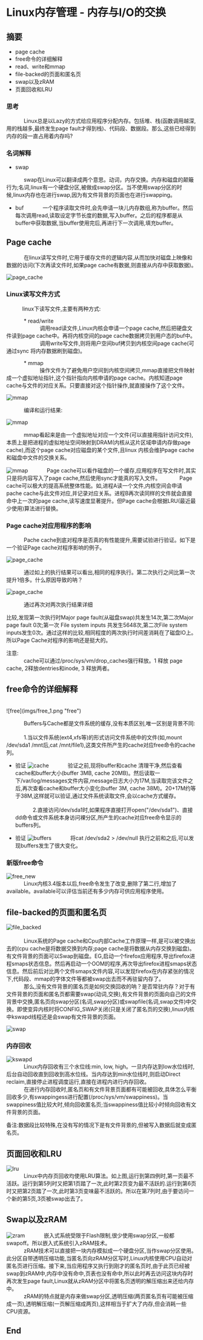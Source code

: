# Linux内存管理 - 内存与I/O的交换

## 摘要
* page cache
* free命令的详细解释
* read、write和mmap
* file-backed的页面和匿名页
* swap以及zRAM
* 页面回收和LRU


###  思考
&emsp;&emsp;&emsp; Linux总是以Lazy的方式给应用程序分配内存。包括堆、栈(函数调用越深,用的栈越多,最终发生page fault才得到栈)、代码段、数据段。那么,这些已经得到内存的段一直占用着内存吗? 

### 名词解释
* swap

&emsp;&emsp;&emsp; swap在Linux可以翻译成两个意思。动词，内存交换。内存和磁盘的颠簸行为;名词,linux有一个硬盘分区,被做成swap分区。当不使用swap分区的时候,linux内存也在进行swap,因为有文件背景的页面也在进行swapping。

* buf
&emsp;&emsp;&emsp; 一个程序读取文件时,会先申请一块儿内存数组,称为buffer。然后每次调用read,读取设定字节长度的数据,写入buffer。之后的程序都是从buffer中获取数据,当buffer使用完后,再进行下一次调用,填充buffer。



## Page cache
&emsp;&emsp;&emsp; 在linux读写文件时,它用于缓存文件的逻辑内容,从而加快对磁盘上映像和数据的访问(下次再读文件时,如果page cache有数据,则直接从内存中获取数据)。

![page_cache](imgs/page_cache.png "page_cache")

### Linux读写文件方式
&emsp;&emsp;&emsp;linux下读写文件,主要有两种方式:

&emsp;&emsp;&emsp; * read/write
<br>
&emsp;&emsp;&emsp;&emsp;&emsp;&emsp; 调用read读文件,Linux内核会申请一个page cache,然后把硬盘文件读到page cache中。再将内核空间的page  cache数据拷贝到用户态的buf中。
<br>
&emsp;&emsp;&emsp;&emsp;&emsp;&emsp; 调用write写文件,则将用户空间buf拷贝到内核空间page cache(可通过sync 将内存数据刷到磁盘)。

&emsp;&emsp;&emsp; * mmap
<br>
&emsp;&emsp;&emsp;&emsp;&emsp;&emsp; 操作文件为了避免用户空间到内核空间拷贝,mmap直接把文件映射成一个虚拟地址指针,这个指针指向内核申请的page cache。内核知道page cache与文件的对应关系。只要直接对这个指针操作,就直接操作了这个文件。

![mmap](imgs/mmap_2.png "mmap")

&emsp;&emsp;&emsp; 编译和运行结果:

![mmap](imgs/mmap_3.png "mmap")

&emsp;&emsp;&emsp; mmap看起来是由一个虚拟地址对应一个文件(可以直接用指针访问文件),本质上是把进程的虚拟地址空间映射到DRAM(内核从这片区域申请内存做page cache),而这个page cache对应磁盘的某个文件,且linux 内核会维护page cache和磁盘中文件的交换关系。
 
![mmap](imgs/mmap_4.png "mmap")
&emsp;&emsp;&emsp; Page cache可以看作磁盘的一个缓存,应用程序在写文件时,其实只是将内容写入了page cache,然后使用sync才能真的写入文件。
&emsp;&emsp;&emsp; Page cache可以极大的提高系统整体性能。如,进程A读一个文件,内核空间会申请pache cache与此文件对应,并记录对应关系。进程B再次读同样的文件就会直接命中上一次的page cache,读写速度显著提升。但Page cache会根据LRU(最近最少使用)算法进行替换。

### Page cache对应用程序的影响
&emsp;&emsp;&emsp; Pache cache到底对程序是否真的有性能提升,需要试验进行验证。如下是一个验证Page cache对程序影响的例子。

![page_cache](imgs/page_cache_2.png "page_cache")

&emsp;&emsp;&emsp; 通过如上的执行结果可以看出,相同的程序执行。第二次执行之间比第一次提升1倍多。什么原因导致的呐？

![page_cache](imgs/page_cache_3.png "page_cache")

&emsp;&emsp;&emsp; 通过再次对两次执行结果详细

比较,发现第一次执行时Major page fault(从磁盘swap)共发生14次,第二次Major page fault 0次;第一次 File system inputs 共发生5648次,第二次File system inputs发生0次。通过这样的比较,相同程度的两次执行时间差消耗在了磁盘IO上。所以Page Cache对程序的影响还是挺大的。

注意:
<br>
&emsp;&emsp;&emsp; cache可以通过/proc/sys/vm/drop_caches强行释放。1 释放 page cache, 2释放dentries和inode, 3 释放两者。
<br>

## free命令的详细解释
<br>
![free](imgs/free_1.png "free")

&emsp;&emsp;&emsp; Buffers与Cache都是文件系统的缓存,没有本质区别,唯一区别是背景不同:
<br>
<br>
&emsp;&emsp;&emsp; 1.当以文件系统(ext4,xfs等)的形式访问文件系统中的文件(如,mount /dev/sda1 /mnt后,cat /mnt/file1),这类文件所产生的cache对应free命令的cache列。 

* 验证
![cache](imgs/free_cache.png "cache")
&emsp;&emsp;&emsp; 验证之前,现将buffer和cache 清理干净,然后查看cache和buffer大小(buffer 3MB, cache 20MB)。然后读取一下/var/log/messages文件内容,message日志大小为17M,当读取完该文件之后,再次查看cache和buffer大小变化(buffer 3M, cache 38M)。20+17M约等于38M,这样就可以验证,通过文件系统读取文件,会以cache方式缓存。
<br><br>
&emsp;&emsp;&emsp; 2.直接访问/dev/sda1时,如果程序直接打开open("/dev/sda1")、直接dd命令或文件系统本身访问裸分区,所产生的cache对应free命令显示的buffers列。

* 验证
![buffers](imgs/free_buffers.png "buffers")
&emsp;&emsp;&emsp; 将cat /dev/sda2 > /dev/null 执行之前和之后,可以发现buffers发生了很大变化。

### 新版free命令

![free_new](imgs/free_new.png "free_new")
<br>
&emsp;&emsp;&emsp; Linux内核3.4版本以后,free命令发生了改变,删除了第二行,增加了available。available可以评估当前还有多少内存可供应用程序使用。


## file-backed的页面和匿名页
![file_backed](imgs/file_backend.png "file_backed")
<br><br>
&emsp;&emsp;&emsp; Linux系统的Page cache和Cpu内部Cache工作原理一样,是可以被交换出去的(cpu cache是将数据交换到内存;page cache是将数据从内存交换到磁盘)。有文件背景的页面可以Swap到磁盘。EG,启动一个firefox应用程序,导出firefox进程smaps状态信息。然后再启动一个OOM的程序,再次导出firefox进程smaps状态信息。然后前后对比两个文件smaps文件内容,可以发现firefox在内存紧张的情况下,代码段、mmap的字体文件等都被swap出去而不再驻留内存了。
<br>
&emsp;&emsp;&emsp; 那么,没有文件背景的匿名页是如何交换回收的呐？是否常驻内存？对于有文件背景的页面和匿名页都需要swap(动词,交换),有文件背景的页面向自己的文件背景中交换,匿名页向swap分区(名词,swap分区)或swapfile(名词,swap文件)中交换。即使变异内核时将CONFIG_SWAP关闭(只是关闭了匿名页的交换),linux内核中kswapd线程还是会swap有文件背景的页面。

![swap](imgs/swap_1.png "swap")


### 内存回收
![kswapd](imgs/kswapd_2.png "kswapd")
<br>
&emsp;&emsp;&emsp; Linux内存回收有三个水位线:min, low, high。一旦内存达到low水位线时,后台自动回收直到回收到高水位线。当内存达到min水位线时,则启动Direct reclaim,直接停止进程调度运行,直接在进程内进行内存回收。
<br>
&emsp;&emsp;&emsp; 在进行内存回收时,匿名页和有文件背景页面都有可能被回收,具体怎么平衡回收多少,有swappingess进行配置(/proc/sys/vm/swappiness)。当swappiness值比较大时,倾向回收匿名页;当swappiness值比较小时倾向回收有文件背景的页面。

备注:数据段比较特殊,在没有写的情况下是有文件背景的,但被写入数据后就变成匿名页。


## 页面回收和LRU
![lru](imgs/lru.png "lru")
<br>
&emsp;&emsp;&emsp; Linux中内存页回收均使用LRU算法。如上图,运行到第四例时,第一页最不活跃。运行到第5列时又把第1页踏了一次,此时第2页变为最不活跃的.运行到第6页时又把第2页踏了一次,此时第3页变味最不活跃的。所以在第7列时,由于要访问一个新的第5页,3页被swap出去了。

## Swap以及zRAM
![zram](imgs/zram.png "zram")
&emsp;&emsp;&emsp; 嵌入式系统受限于Flash限制,很少使用swap分区,一般都swapoff。所以嵌入式系统引入zRAM技术。
<br>
&emsp;&emsp;&emsp; zRAM技术可以直接把一块内存模拟成一个硬盘分区,当作swap分区使用。此分区自带透明压缩功能,当匿名页向zRAM分区写时,Linux内核使用CPU自动对匿名页进行压缩。接下来,当应用程序又执行到刚才的匿名页时,由于此页已经被swap到zRAM中,内存中没有命中,页表也没有命中,所以此时再去访问这块内存时再次发生page fault,Linux就从zRAM分区中将匿名页透明的解压缩出来还给内存中。
<br>
&emsp;&emsp;&emsp; zRAM的特点就是内存来做swap分区,透明压缩(两页匿名页有可能被压缩成一页),透明解压缩(一页解压缩成两页),这样相当于扩大了内存,但会消耗一些CPU资源。

## End

